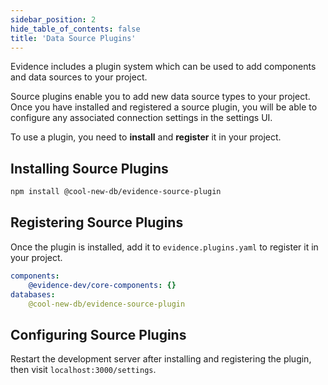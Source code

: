 ```yaml
---
sidebar_position: 2
hide_table_of_contents: false
title: 'Data Source Plugins'
---
```


Evidence includes a plugin system which can be used to add components and data sources to your project. 

Source plugins enable you to add new data source types to your project. Once you have installed and registered a source plugin, you will be able to configure any associated connection settings in the settings UI.  

To use a plugin, you need to **install** and **register** it in your project.

## Installing Source Plugins 

```bash
npm install @cool-new-db/evidence-source-plugin
```

## Registering Source Plugins 

Once the plugin is installed, add it to `evidence.plugins.yaml` to register it in your project. 

```yaml
components:
    @evidence-dev/core-components: {}
databases: 
    @cool-new-db/evidence-source-plugin
```

## Configuring Source Plugins 

Restart the development server after installing and registering the plugin, then visit `localhost:3000/settings`. 

